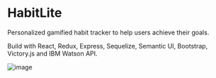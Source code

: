 # HabitLite

Personalized gamified habit tracker to help users achieve their goals.

Build with React, Redux, Express, Sequelize, Semantic UI, Bootstrap, Victory.js and IBM Watson API.

![image](https://user-images.githubusercontent.com/26104823/59539354-e8b19180-8eca-11e9-996c-bb5e9f2b6dc0.png)
